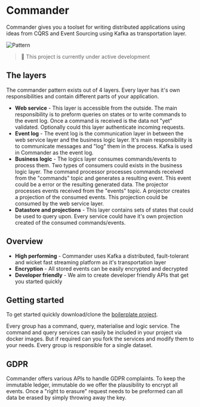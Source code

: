 # Commander

Commander gives you a toolset for writing distributed applications using ideas from CQRS and Event Sourcing using Kafka as transportation layer.

![Pattern](https://github.com/sysco-middleware/commander/wiki/commander-pattern.jpg)

> 🚧 This project is currently under active development

## The layers

The commander pattern exists out of 4 layers. Every layer has it's own responsibilities and contain different parts of your application.

- **Web service** - This layer is accessible from the outside. The main responsibility is to preform queries on states or to write commands to the event log. Once a command is received is the data not "yet" validated. Optionally could this layer authenticate incoming requests.
- **Event log** - The event log is the communication layer in between the web service layer and the business logic layer. It's main responsibility is to communicate messages and "log" them in the process. Kafka is used in Commander as the event log.
- **Business logic** - The logics layer consumes commands/events to process them. Two types of consumers could exists in the business logic layer. The command processor processes commands received from the "commands" topic and generates a resulting event. This event could be a error or the resulting generated data. The projector processes events received from the "events" topic. A projector creates a projection of the consumed events. This projection could be consumed by the web service layer.
- **Datastore and projections** - This layer contains sets of states that could be used to query upon. Every service could have it's own projection created of the consumed commands/events.

## Overview
- **High performing** - Commander uses Kafka a distributed, fault-tolerant and wicket fast streaming platform as it's transportation layer
- **Encryption** - All stored events can be easily encrypted and decrypted
- **Developer friendly** - We aim to create developer friendly APIs that get you started quickly

## Getting started

To get started quickly download/clone the [boilerplate project](https://github.com/sysco-middleware/commander-boilerplate).

Every group has a command, query, materialise and logic service. The command and query services can easily be included in your project via docker images. But if required can you fork the services and modify them to your needs. Every group is responsible for a single dataset.

## GDPR

Commander offers various APIs to handle GDPR complaints. To keep the immutable ledger, immutable do we offer the plausibility to encrypt all events. Once a "right to erasure" request needs to be preformed can all data be erased by simply throwing away the key.
